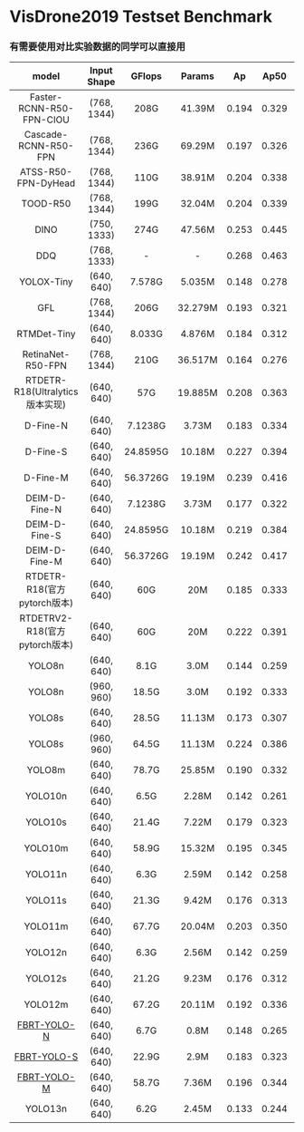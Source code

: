 # VisDrone2019 Testset Benchmark
### 有需要使用对比实验数据的同学可以直接用

| model | Input Shape | GFlops | Params | Ap | Ap50 | APs | APm | APl |
| :----: | :----: | :----: | :----: | :----: | :----: | :----: | :----: | :----: |
| Faster-RCNN-R50-FPN-CIOU | (768, 1344) | 208G | 41.39M | 0.194 | 0.329 | 0.095 | 0.309 | 0.429 |
| Cascade-RCNN-R50-FPN | (768, 1344) | 236G | 69.29M | 0.197 | 0.326 | 0.099 | 0.309 | 0.406 |
| ATSS-R50-FPN-DyHead | (768, 1344) | 110G | 38.91M | 0.204 | 0.338 | 0.100 | 0.317 | 0.485 |
| TOOD-R50 | (768, 1344) | 199G | 32.04M | 0.204 | 0.339 | 0.102 | 0.317 | 0.403 |
| DINO | (750, 1333) | 274G | 47.56M | 0.253 | 0.445 | 0.150 | 0.371 | 0.503 |
| DDQ | (768, 1333) | - | - | 0.268 | 0.463 | 0.159 | 0.390 | 0.526 |
| YOLOX-Tiny | (640, 640) | 7.578G | 5.035M | 0.148 | 0.278 | 0.076 | 0.221 | 0.278 |
| GFL | (768, 1344) | 206G | 32.279M | 0.193 | 0.321 | 0.094 | 0.300 | 0.409 |
| RTMDet-Tiny | (640, 640) | 8.033G | 4.876M | 0.184 | 0.312 | 0.077 | 0.288 | 0.445 |
| RetinaNet-R50-FPN | (768, 1344) | 210G | 36.517M | 0.164 | 0.276 | 0.060 | 0.274 | 0.427 |
| RTDETR-R18(Ultralytics版本实现) | (640, 640) | 57G | 19.885M | 0.208 | 0.363 | 0.113 | 0.305 | 0.413 |
| D-Fine-N | (640, 640) | 7.1238G | 3.73M | 0.183 | 0.334 | 0.093 | 0.270 | 0.442 |
| D-Fine-S | (640, 640) | 24.8595G | 10.18M | 0.227 | 0.394 | 0.128 | 0.331 | 0.468 |
| D-Fine-M | (640, 640) | 56.3726G | 19.19M | 0.239 | 0.416 | 0.136 | 0.346 | 0.464 |
| DEIM-D-Fine-N | (640, 640) | 7.1238G | 3.73M | 0.177 | 0.322 | 0.090 | 0.262 | 0.376 |
| DEIM-D-Fine-S | (640, 640) | 24.8595G | 10.18M | 0.219 | 0.384 | 0.122 | 0.321 | 0.397 |
| DEIM-D-Fine-M | (640, 640) | 56.3726G | 19.19M | 0.242 | 0.417 | 0.139 | 0.344 | 0.485 |
| RTDETR-R18(官方pytorch版本) | (640, 640) | 60G | 20M | 0.185 | 0.333 | 0.139 | 0.275 | 0.423 |
| RTDETRV2-R18(官方pytorch版本) | (640, 640) | 60G | 20M | 0.222 | 0.391 | 0.127 | 0.321 | 0.456 |
| YOLO8n | (640, 640) | 8.1G | 3.0M | 0.144 | 0.259 | 0.059 | 0.225 | 0.339 |
| YOLO8n | (960, 960) | 18.5G | 3.0M | 0.192 | 0.333 | 0.099 | 0.288 | 0.377 |
| YOLO8s | (640, 640) | 28.5G | 11.13M | 0.173 | 0.307 | 0.078 | 0.269 | 0.372 |
| YOLO8s | (960, 960) | 64.5G | 11.13M | 0.224 | 0.386 | 0.123 | 0.333 | 0.441 |
| YOLO8m | (640, 640) | 78.7G | 25.85M | 0.190 | 0.332 | 0.090 | 0.294 | 0.417 |
| YOLO10n | (640, 640) | 6.5G | 2.28M | 0.142 | 0.261 | 0.063 | 0.224 | 0.292 |
| YOLO10s | (640, 640) | 21.4G | 7.22M | 0.179 | 0.323 | 0.086 | 0.278 | 0.361 |
| YOLO10m | (640, 640) | 58.9G | 15.32M | 0.195 | 0.345 | 0.097 | 0.300 | 0.414 |
| YOLO11n | (640, 640) | 6.3G | 2.59M | 0.142 | 0.258 | 0.058 | 0.225 | 0.316 |
| YOLO11s | (640, 640) | 21.3G | 9.42M | 0.176 | 0.313 | 0.080 | 0.272 | 0.364 |
| YOLO11m | (640, 640) | 67.7G | 20.04M | 0.203 | 0.350 | 0.098 | 0.312 | 0.413 |
| YOLO12n | (640, 640) | 6.3G | 2.56M | 0.142 | 0.259 | 0.057 | 0.224 | 0.346 |
| YOLO12s | (640, 640) | 21.2G | 9.23M | 0.176 | 0.312 | 0.081 | 0.274 | 0.356 |
| YOLO12m | (640, 640) | 67.2G | 20.11M | 0.192 | 0.336 | 0.094 | 0.298 | 0.386 |
| [FBRT-YOLO-N](https://arxiv.org/abs/2504.20670) | (640, 640) | 6.7G | 0.8M | 0.148 | 0.265 | 0.062 | 0.234 | 0.323 |
| [FBRT-YOLO-S](https://arxiv.org/abs/2504.20670) | (640, 640) | 22.9G | 2.9M | 0.183 | 0.323 | 0.085 | 0.283 | 0.425 |
| [FBRT-YOLO-M](https://arxiv.org/abs/2504.20670) | (640, 640) | 58.7G | 7.36M | 0.196 | 0.344 | 0.094 | 0.309 | 0.421 |
| YOLO13n | (640, 640) | 6.2G | 2.45M | 0.133 | 0.244 | 0.055 | 0.210 | 0.317 |